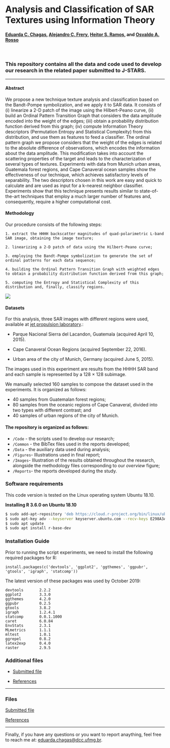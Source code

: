# Analysis and Classification of SAR Textures using Information Theory

#### [Eduarda C. Chagas](mailto:eduarda.chagas@dcc.ufmg.br), [Alejandro C. Frery](mailto:acfrery@laccan.ufal.br), [Heitor S. Ramos](mailto:ramosh@dcc.ufmg.br), and [Osvaldo A. Rosso](mailto:oarosso@gmail.com)

</br>


### This repository contains all the data and code used to develop our research in the related paper submitted to J-STARS. 

---

#### Abstract

We propose a new technique texture analysis and classification based on the Bandt-Pompe symbolization, and we apply it to SAR data. It consists of (i) linearize a 2-D patch of the image using the Hilbert-Peano curve, (ii) build an Ordinal Pattern Transition Graph that considers the data amplitude encoded into the weight of the edges; (iii) obtain a probability distribution function derived from this graph; (iv) compute Information Theory descriptors (Permutation Entropy and Statistical Complexity) from this distribution, and use them as features to feed a classifier. The ordinal pattern graph we propose considers that the weight of the edges is related to the absolute difference of observations, which encodes the information about the data amplitude. This modification takes into account the scattering properties of the target and leads to the characterization of several types of textures. Experiments with data from Munich urban areas, Guatemala forest regions, and Cape Canaveral ocean samples show the effectiveness of our technique, which achieves satisfactory levels of separability. The two descriptors chosen in this work are easy and quick to calculate and are used as input for a k-nearest neighbor classifier. Experiments show that this technique presents results similar to state-of-the-art techniques that employ a much larger number of features and, consequently, require a higher computational cost.

#### Methodology

Our procedure consists of the following steps:

	1. extract the HHHH backscatter magnitudes of quad-polarimetric L-band SAR image, obtaining the image texture;

	2. linearizing a 2-D patch of data using the Hilbert-Peano curve;

	3. employing the Bandt-Pompe symbolization to generate the set of ordinal patterns for each data sequence;

	4. building the Ordinal Pattern Transition Graph with weighted edges to obtain a probability distribution function derived from this graph;

	5. computing the Entropy and Statistical Complexity of this distribution and, finally, classify regions.
	
<img src="https://github.com/EduardaChagas/SAR-WATG/blob/master/Figures/AnalysisSARTextures.png" />


#### Datasets

For this analysis, three SAR images with different regions were used, available at <a href="https://uavsar.jpl.nasa.gov/cgi-bin">jet propulsion laboratory</a>.:

- Parque Nacional Sierra del Lacandon, Guatemala (acquired April 10, 2015).

- Cape Canaveral Ocean Regions (acquired September 22, 2016).

- Urban area of the city of Munich, Germany (acquired June 5, 2015).

The images used in this experiment are results from the HHHH SAR band and each sample is represented by a 128 × 128 subimage.

We manually selected 160 samples to compose the dataset used in the experiments. It is organized as follows:

- 40 samples from Guatemalan forest regions;
- 80 samples from the oceanic regions of Cape Canaveral, divided into two types with different contrast; and
- 40 samples of urban regions of the city of Munich.

#### The repository is organized as follows:
- `/Code` - the scripts used to develop our research; 
- `/Common` - the BibTex files used in the reports developed; 
- `/Data` - the auxiliary data used during analysis; 
- `/Figures`- Illustrations used in final report; 
- `/Images`- Illustration of the results obtained throughout the research, alongside the methodology files corresponding to our *overview* figure; 
- `/Reports`- the reports developed during the study. 

### Software requirements

This code version is tested on the Linux operating system Ubuntu 18.10.

**Installing R 3.6.0 on Ubuntu 18.10**

```sh
$ sudo add-apt-repository 'deb https://cloud.r-project.org/bin/linux/ubuntu disco-cran35/'
$ sudo apt-key adv --keyserver keyserver.ubuntu.com --recv-keys E298A3A825C0D65DFD57CBB651716619E084DAB9
$ sudo apt update
$ sudo apt install r-base-dev
```

### Installation Guide

Prior to running the script experiments, we need to install the following required packages for R: 

``
install.packages(c('devtools', 'ggplot2', 'ggthemes', 'ggpubr', 'gtools', 'igraph', 'statcomp'))
``

The latest version of these packages was used by October 2019:

```
devtools       2.2.2 
ggplot2        3.3.0       
ggthemes       4.2.0      
ggpubr         0.2.5  
gtools         3.8.2      
igraph         1.2.4.1       
statcomp       0.0.1.1000  
caret          6.0.84
EnvStats       2.3.1
MLmetrics      1.1.1
mltest         1.0.1
ggrepel        0.8.2
latex2exp      0.4.0
raster         2.9.5
```

### Additional files

- [Submitted file](<https://github.com/EduardaChagas/SAR-WATG/blob/master/Publications/JSTARS%202020/SARTexture-IT.R0.pdf>)

- [References](<./Reports/Publications/JSTARS 2020/ReferencesR0.html>)

---

### Files

[Submitted file](./)

[References](./)

---

Finally, if you have any questions or you want to report anaything, feel free to reach me at: eduarda.chagas@dcc.ufmg.br. 






